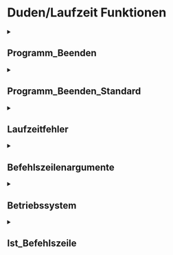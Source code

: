# Duden/Laufzeit Funktionen
<details>
<summary><h2>Programm_Beenden</h2></summary>
<ul>
<pre>
Beendet das Programm mit dem gegebenen Code.
</pre>
	<li>Parameter: <code>Code</code></li>
	<li>Parameter Typ: <code>Zahl</code></li>
	<li>Rückgabe Typ: <code>nichts</code></li>
</ul>

<h3>Aliase</h3>
<ol>
	<li><code>&#34;Beende das Programm mit Code &lt;Code&gt;&#34;</code></li>
	<li><code>&#34;beende das Programm mit Code &lt;Code&gt;&#34;</code></li>
</ol>

<h3>Implementation</h3>
Implementiert in <code>"libddpstdlib.a"</code>
</details>

<details>
<summary><h2>Programm_Beenden_Standard</h2></summary>
<ul>
<pre>
Beendet das Programm mit Code 0.
</pre>
</li>
	<li>Rückgabe Typ: <code>nichts</code></li>
</ul>

<h3>Aliase</h3>
<ol>
	<li><code>&#34;Beende das Programm&#34;</code></li>
	<li><code>&#34;beende das Programm&#34;</code></li>
</ol>

<h3>Implementation</h3>
<pre class="language-ddp" tabindex="0">
<code class="language-ddp">
Beende das Programm mit Code 0.

</code>
</pre>
</details>

<details>
<summary><h2>Laufzeitfehler</h2></summary>
<ul>
<pre>
Wirft einen Laufzeitfehler mit einer Nachricht und einem Code.
</pre>
	<li>Parameter: <code>Nachricht</code>, <code>Code</code></li>
	<li>Parameter Typen: <code>Text</code>, <code>Zahl</code></li>
	<li>Rückgabe Typ: <code>nichts</code></li>
</ul>

<h3>Aliase</h3>
<ol>
	<li><code>&#34;Löse einen Laufzeitfehler mit der Nachricht &lt;Nachricht&gt; und dem Code &lt;Code&gt; aus&#34;</code></li>
	<li><code>&#34;löse einen Laufzeitfehler mit der Nachricht &lt;Nachricht&gt; und dem Code &lt;Code&gt; aus&#34;</code></li>
</ol>

<h3>Implementation</h3>
Implementiert in <code>"libddpstdlib.a"</code>
</details>

<details>
<summary><h2>Befehlszeilenargumente</h2></summary>
<ul>
<pre>
Gibt eine Text Liste zurück die alle übergebenen Befehlszeilenargumente enthält.
Index 1 enthält immer den Programmpfad.
</pre>
</li>
	<li>Rückgabe Typ: <code>Text Liste</code></li>
</ul>

<h3>Aliase</h3>
<ol>
	<li><code>&#34;die Befehlszeilenargumente&#34;</code></li>
	<li><code>&#34;den Befehlszeilenargumenten&#34;</code></li>
</ol>

<h3>Implementation</h3>
Implementiert in <code>"libddpruntime.a"</code>
</details>

<details>
<summary><h2>Betriebssystem</h2></summary>
<ul>
<pre>
Gibt je nach Betriebssystem entweder "Windows" oder "Linux" zurück.
</pre>
</li>
	<li>Rückgabe Typ: <code>Text</code></li>
</ul>

<h3>Aliase</h3>
<ol>
	<li><code>&#34;das Betriebssystem&#34;</code></li>
</ol>

<h3>Implementation</h3>
Implementiert in <code>"libddpruntime.a"</code>
</details>

<details>
<summary><h2>Ist_Befehlszeile</h2></summary>
<ul>
<pre>
Entspricht C's `isatty` funktion.
</pre>
</li>
	<li>Rückgabe Typ: <code>Boolean</code></li>
</ul>

<h3>Aliase</h3>
<ol>
	<li><code>&#34;die Benutzereingabe eine Befehlszeile ist&#34;</code></li>
</ol>

<h3>Implementation</h3>
Implementiert in <code>"libddpstdlib.a"</code>
</details>


